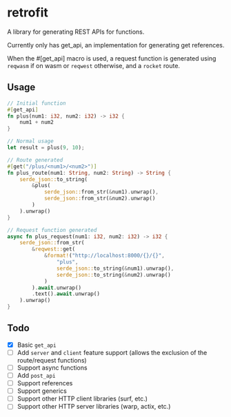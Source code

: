 # retrofit
A library for generating REST APIs for functions.

Currently only has get_api, an implementation for generating get references.

When the #[get_api] macro is used, a request function is generated using `reqwasm` if on wasm or `reqwest` otherwise, and a `rocket` route. 

## Usage
```rust
// Initial function
#[get_api]
fn plus(num1: i32, num2: i32) -> i32 {
    num1 + num2
}

// Normal usage
let result = plus(9, 10);

// Route generated
#[get("/plus/<num1>/<num2>")]
fn plus_route(num1: String, num2: String) -> String {
    serde_json::to_string(
        &plus(
            serde_json::from_str(&num1).unwrap(),
            serde_json::from_str(&num2).unwrap()
        )
    ).unwrap()
}

// Request function generated
async fn plus_request(num1: i32, num2: i32) -> i32 {
    serde_json::from_str(
        &reqwest::get(
            &format!("http://localhost:8000/{}/{}", 
                "plus", 
                serde_json::to_string(&num1).unwrap(), 
                serde_json::to_string(&num2).unwrap()
            )
        ).await.unwrap()
        .text().await.unwrap()
    ).unwrap()
}
```

## Todo
- [x] Basic `get_api`
- [ ] Add `server` and `client` feature support (allows the exclusion of the route/request functions)
- [ ] Support async functions
- [ ] Add `post_api`
- [ ] Support references
- [ ] Support generics
- [ ] Support other HTTP client libraries (surf, etc.)
- [ ] Support other HTTP server libraries (warp, actix, etc.)
